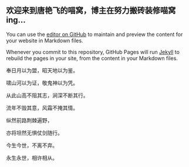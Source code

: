 ## 欢迎来到唐艳飞的喵窝，博主在努力搬砖装修喵窝ing...

You can use the [editor on GitHub](https://github.com/don1343/don1343.github.io/edit/master/README.md) to maintain and preview the content for your website in Markdown files.

Whenever you commit to this repository, GitHub Pages will run [Jekyll](https://jekyllrb.com/) to rebuild the pages in your site, from the content in your Markdown files.

奉日月以为盟，昭天地以为鉴。

啸山河以为证，敬鬼神以为凭。

从此山高不阻其志，涧深不断其行。

流年不毁其意，风霜不掩其情。

纵然前路荆棘遍野，

亦将坦然无惧仗剑随行。

今生今世，不离不弃。

永生永世，相许相从。
